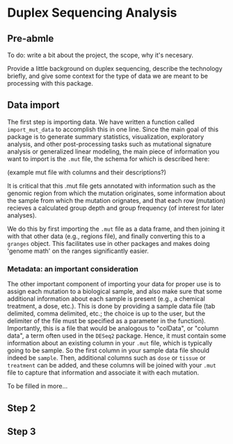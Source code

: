 # Duplex Sequencing Analysis

## Pre-abmle

To do: write a bit about the project, the scope, why it's necesary.

Provide a little background on duplex sequencing, describe the technology
briefly, and give some context for the type of data we are meant to be
processing with this package.

## Data import

The first step is importing data. We have written a function called 
`import_mut_data` to accomplish this in one line. Since the main goal of this 
package is to generate summary statistics, visualization, exploratory analysis, 
and other post-processing tasks such as mutational signature analysis or 
generalized linear modeling, the main piece of information you want to import is
the `.mut` file, the schema for which is described here:

(example mut file with columns and their descriptions?)

It is critical that this .mut file gets annotated with information such as the
genomic region from which the mutation originates, some information about the 
sample from which the mutation orignates, and that each row (mutation) recieves
a calculated group depth and group frequency (of interest for later analyses).

We do this by first importing the `.mut` file as a data frame, and then joining 
it with that other data (e.g., regions file), and finally converting this to a 
`granges` object. This facilitates use in other packages and makes doing 'genome
 math' on the ranges significantly easier.

### Metadata: an important consideration

The other important component of importing your data for proper use is to assign
 each mutation to a biological sample, and also make sure that some additional 
 information about each sample is present (e.g., a chemical treatment, a dose, 
 etc.). This is done by providing a sample data file (tab delimited, comma 
 delimited, etc.; the choice is up to the user, but the delimiter of the file 
 must be specified as a parameter in the function). Importantly, this is a file
 that would be analogous to "colData", or "column data", a term often used in 
 the `DESeq2` package. Hence, it must contain some information about an existing
 column in your `.mut` file, which is typically going to be sample. So the first
 column in your sample data file should indeed be `sample`. Then, additional 
 columns such as `dose` or `tissue` or `treatment` can be added, and these 
 columns will be joined with your `.mut` file to capture that information and
  associate it with each mutation.

To be filled in more...

## Step 2

## Step 3